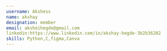 ```yaml
---
username: Akshess
name: akshay
designation: member
email: aksheihegde@gmail.com 
linkedin:https://www.linkedin.com/in/akshay-hegde-3b2b36202
skills: Python,C,figma,Canva
---
```

